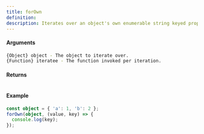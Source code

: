 ```yaml
---
title: forOwn
definition: 
description: Iterates over an object's own enumerable string keyed properties, calling `iteratee` for each property.
---
```



#### Arguments


```bash
{Object} object - The object to iterate over.
{Function} iteratee - The function invoked per iteration.
```


#### Returns


```bash

```


#### Example


```ts
const object = { 'a': 1, 'b': 2 };forOwn(object, (value, key) => {  console.log(key);});
```